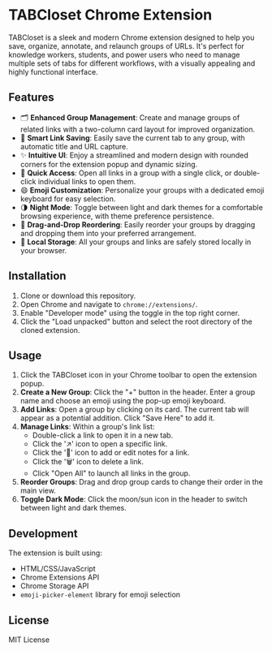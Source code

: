 # TABCloset Chrome Extension

TABCloset is a sleek and modern Chrome extension designed to help you save, organize, annotate, and relaunch groups of URLs. It's perfect for knowledge workers, students, and power users who need to manage multiple sets of tabs for different workflows, with a visually appealing and highly functional interface.

## Features

- 🗂 **Enhanced Group Management**: Create and manage groups of related links with a two-column card layout for improved organization.
- 🔗 **Smart Link Saving**: Easily save the current tab to any group, with automatic title and URL capture.
- ✨ **Intuitive UI**: Enjoy a streamlined and modern design with rounded corners for the extension popup and dynamic sizing.
- 🚀 **Quick Access**: Open all links in a group with a single click, or double-click individual links to open them.
- 😄 **Emoji Customization**: Personalize your groups with a dedicated emoji keyboard for easy selection.
- 🌗 **Night Mode**: Toggle between light and dark themes for a comfortable browsing experience, with theme preference persistence.
- 🔄 **Drag-and-Drop Reordering**: Easily reorder your groups by dragging and dropping them into your preferred arrangement.
- 💾 **Local Storage**: All your groups and links are safely stored locally in your browser.

## Installation

1.  Clone or download this repository.
2.  Open Chrome and navigate to `chrome://extensions/`.
3.  Enable "Developer mode" using the toggle in the top right corner.
4.  Click the "Load unpacked" button and select the root directory of the cloned extension.

## Usage

1.  Click the TABCloset icon in your Chrome toolbar to open the extension popup.
2.  **Create a New Group**: Click the "+" button in the header. Enter a group name and choose an emoji using the pop-up emoji keyboard.
3.  **Add Links**: Open a group by clicking on its card. The current tab will appear as a potential addition. Click "Save Here" to add it.
4.  **Manage Links**: Within a group's link list:
    *   Double-click a link to open it in a new tab.
    *   Click the '↗️' icon to open a specific link.
    *   Click the '📝' icon to add or edit notes for a link.
    *   Click the '🗑️' icon to delete a link.
    *   Click "Open All" to launch all links in the group.
5.  **Reorder Groups**: Drag and drop group cards to change their order in the main view.
6.  **Toggle Dark Mode**: Click the moon/sun icon in the header to switch between light and dark themes.

## Development

The extension is built using:

*   HTML/CSS/JavaScript
*   Chrome Extensions API
*   Chrome Storage API
*   `emoji-picker-element` library for emoji selection

## License

MIT License 